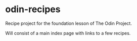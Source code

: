 # odin-recipes

Recipe project for the foundation lesson of The Odin Project.

Will consist of a main index page with links to a few recipes.
